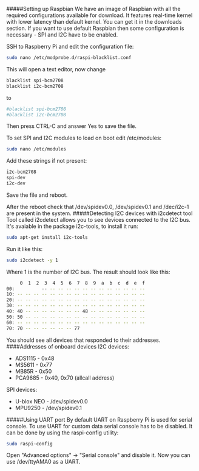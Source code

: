 #####Setting up Raspbian
We have an image of Raspbian with all the required configurations available for download. It features real-time kernel with lower latency than default kernel. You can get it in the downloads section. If you want to use default Raspbian then some configuration is necessary - SPI and I2C have to be enabled.

SSH to Raspberry Pi and edit the configuration file:

```bash
sudo nano /etc/modprobe.d/raspi-blacklist.conf
```

This will open a text editor, now change

```bash
blacklist spi-bcm2708
blacklist i2c-bcm2708
```
to

```bash
#blacklist spi-bcm2708
#blacklist i2c-bcm2708
```

Then press CTRL-C and answer Yes to save the file.

To set SPI and I2C modules to load on boot edit /etc/modules:

```bash
sudo nano /etc/modules
```
Add these strings if not present:

```bash
i2c-bcm2708
spi-dev
i2c-dev
```
Save the file and reboot.

After the reboot check that /dev/spidev0.0, /dev/spidev0.1 and /dec/i2c-1 are present in the system.
#####Detecting I2C devices with i2cdetect tool
Tool called i2cdetect allows you to see devices connected to the I2C bus. It's avaiable in the package i2c-tools, to install it run:

```bash
sudo apt-get install i2c-tools
```
Run it like this:

```bash
sudo i2cdetect -y 1
```
Where 1 is the number of I2C bus.
The result should look like this:

```bash
     0  1  2  3  4  5  6  7  8  9  a  b  c  d  e  f
00:          -- -- -- -- -- -- -- -- -- -- -- -- --
10: -- -- -- -- -- -- -- -- -- -- -- -- -- -- -- --
20: -- -- -- -- -- -- -- -- -- -- -- -- -- -- -- --
30: -- -- -- -- -- -- -- -- -- -- -- -- -- -- -- --
40: 40 -- -- -- -- -- -- -- 48 -- -- -- -- -- -- --
50: 50 -- -- -- -- -- -- -- -- -- -- -- -- -- -- --
60: -- -- -- -- -- -- -- -- -- -- -- -- -- -- -- --
70: 70 -- -- -- -- -- -- 77
```
You should see all devices that responded to their addresses.
####Addresses of onboard devices
I2C devices:

* ADS1115 - 0x48
* MS5611 - 0x77
* MB85R - 0x50
* PCA9685 - 0x40, 0x70 (allcall address)

SPI devices:

* U-blox NEO - /dev/spidev0.0
* MPU9250 - /dev/spidev0.1

#####Using UART port
By default UART on Raspberry Pi is used for serial console. To use UART for custom data serial console has to be disabled. It can be done by using the raspi-config utility:

```bash
sudo raspi-config
```
Open "Advanced options" -> "Serial console" and disable it. 
Now you can use /dev/ttyAMA0 as a UART.
